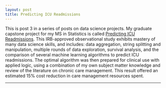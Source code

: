 ```yaml
---
layout: post
title: Predicting ICU Readmissions
---
```


This is post 3 in a series of posts on data science projects. My graduate capstone project for my MS in Statistics is called [Predicting ICU Readmissions](https://github.com/Codr99/Portfolio/blob/master/ICU_Readmissions/WilliamBaumMStatProjectSlides.pdf). This IRB-approved observational study exhibits mastery of many data science skills, and includes: data aggregation, string splitting and manipulation, multiple rounds of data exploration, survival analysis, and the comparison of several machine learning algorithms to predict ICU readmissions. The optimal algorithm was then prepared for clinical use with applied logic, using a combination of my own subject matter knowledge and review of the literature on chronic care management. This result offered an estimated 15% cost reduction in care management resources spent.

<hr>
